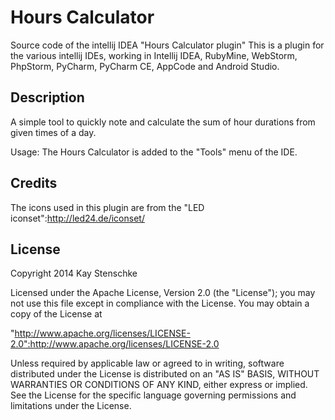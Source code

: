 Hours Calculator
================

Source code of the intellij IDEA "Hours Calculator plugin"
This is a plugin for the various intellij IDEs, working in
Intellij IDEA, RubyMine, WebStorm, PhpStorm, PyCharm, PyCharm CE, AppCode and Android Studio.


Description
-----------
A simple tool to quickly note and calculate the sum of hour durations from given times of a day.

Usage: The Hours Calculator is added to the "Tools" menu of the IDE.


Credits
-------
The icons used in this plugin are from the "LED iconset":http://led24.de/iconset/


License
-------
Copyright 2014 Kay Stenschke

Licensed under the Apache License, Version 2.0 (the "License");
you may not use this file except in compliance with the License.
You may obtain a copy of the License at

"http://www.apache.org/licenses/LICENSE-2.0":http://www.apache.org/licenses/LICENSE-2.0

Unless required by applicable law or agreed to in writing, software
distributed under the License is distributed on an "AS IS" BASIS,
WITHOUT WARRANTIES OR CONDITIONS OF ANY KIND, either express or implied.
See the License for the specific language governing permissions and
limitations under the License.
